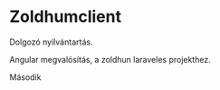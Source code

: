 # Zoldhumclient

Dolgozó nyilvántartás.

Angular megvalósítás, a zoldhun laraveles projekthez.

Második
